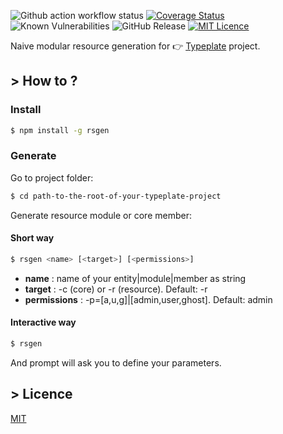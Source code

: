 ![Github action workflow status](https://github.com/steve-lebleu/rsgen/actions/workflows/build.yml/badge.svg?branch=master)
[![Coverage Status](https://coveralls.io/repos/github/steve-lebleu/rsgen/badge.svg?branch=master)](https://coveralls.io/github/steve-lebleu/rsgen?branch=master)
![Known Vulnerabilities](https://snyk.io/test/github/steve-lebleu/rsgen/badge.svg)
![GitHub Release](https://img.shields.io/github/v/release/steve-lebleu/rsgen?logo=Github)
[![MIT Licence](https://badges.frapsoft.com/os/mit/mit.svg?v=103)](https://opensource.org/licenses/mit-license.php)

Naive modular resource generation for :point_right: [Typeplate](https://github.com/steve-lebleu/typeplate) project.

## > How to ?

### Install

```bash
$ npm install -g rsgen
```

### Generate

Go to project folder:

```bash
$ cd path-to-the-root-of-your-typeplate-project
```

Generate resource module or core member:

#### Short way

```bash
$ rsgen <name> [<target>] [<permissions>]
```

- **name** : name of your entity|module|member as string
- **target** :  -c (core) or -r (resource). Default: -r
- **permissions** : -p=[a,u,g]|[admin,user,ghost]. Default: admin

#### Interactive way

```bash
$ rsgen
```

And prompt will ask you to define your parameters.

## > Licence

[MIT](/LICENSE)
